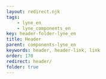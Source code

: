 ```yaml
---
layout: redirect.njk
tags: 
    - lyne_en
    - lyne_components_en
key: header-folder-lyne_en
title: Header
parent: components-lyne_en
keywords: header, header-link, link
order: 170
redirect: header/
folder: true
---
```

